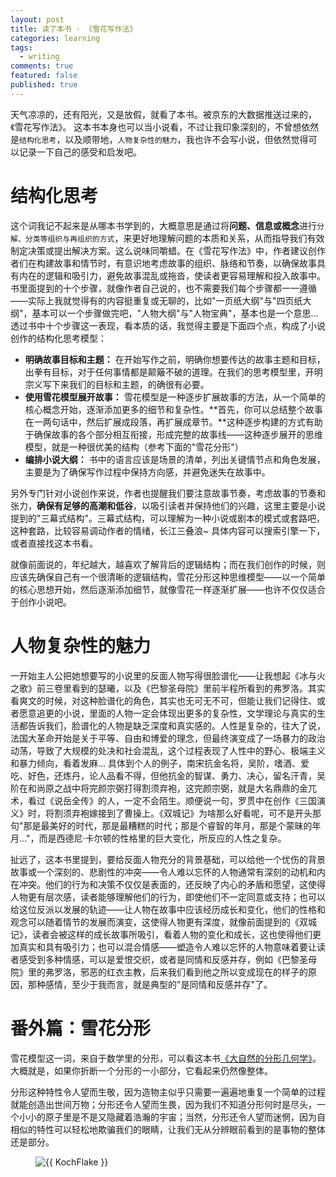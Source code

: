 ```yaml
---
layout: post
title: 读了本书 · 《雪花写作法》
categories: learning
tags:
  - writing
comments: true
featured: false
published: true
---
```


天气凉凉的，还有阳光，又是放假，就看了本书。被京东的大数据推送过来的，《雪花写作法》。 这本书本身也可以当小说看，不过让我印象深刻的，不曾想依然是`结构化思考`，以及顺带地，`人物复杂性的魅力`，我也许不会写小说，但依然觉得可以记录一下自己的感受和启发吧。

# 结构化思考

这个词我记不起来是从哪本书学到的，大概意思是通过将**问题、信息或概念**进行`分解、分类等组织与再组织的方式`，来更好地理解问题的本质和关系，从而指导我们有效制定决策或提出解决方案。这么说味同嚼蜡。在《雪花写作法》中，作者建议创作者们在构建故事和情节时，有意识地考虑故事的组织、脉络和节奏，以确保故事具有内在的逻辑和吸引力，避免故事混乱或拖沓，使读者更容易理解和投入故事中。书里面提到的十个步骤，就像作者自己说的，也不需要我们每个步骤都一一遵循——实际上我就觉得有的内容挺重复或无聊的，比如"一页纸大纲"与"四页纸大纲"，基本可以一个步骤做完吧，"人物大纲"与"人物宝典"，基本也是一个意思... 透过书中十个步骤这一表现，看本质的话，我觉得主要是下面四个点，构成了小说创作的结构化思考模型：

- **明确故事目标和主题：** 在开始写作之前，明确你想要传达的故事主题和目标，出拳有目标，对于任何事情都是颠簸不破的道理。在我们的思考模型里，开明宗义写下来我们的目标和主题，的确很有必要。
- **使用雪花模型展开故事：** 雪花模型是一种逐步扩展故事的方法，从一个简单的核心概念开始，逐渐添加更多的细节和复杂性。**首先，你可以总结整个故事在一两句话中，然后扩展成段落，再扩展成章节。**这种逐步构建的方式有助于确保故事的各个部分相互衔接，形成完整的故事线——这种逐步展开的思维模型，就是一种很优美的结构（参考下面的"雪花分形"）
- **编排小说大纲：** 书中的语言应该是场景的清单，列出关键情节点和角色发展，主要是为了确保写作过程中保持方向感，并避免迷失在故事中。

另外专门针对小说创作来说，作者也提醒我们要注意故事节奏，考虑故事的节奏和张力，**确保有足够的高潮和低谷**，以吸引读者并保持他们的兴趣，这里主要是小说提到的"三幕式结构"。三幕式结构，可以理解为一种小说或剧本的模式或套路吧，这种套路，比较容易调动作者的情绪，长江三叠浪~ 具体内容可以搜索引擎一下，或者直接找这本书看。

就像前面说的，年纪越大，越喜欢了解背后的逻辑结构；而在我们创作的时候，则应该先确保自己有一个很清晰的逻辑结构，雪花分形这种思维模型——以一个简单的核心思想开始，然后逐渐添加细节，就像雪花一样逐渐扩展——也许不仅仅适合于创作小说吧。

# 人物复杂性的魅力

一开始主人公把她想要写的小说里的反面人物写得很脸谱化——让我想起《冰与火之歌》前三卷里看到的瑟曦，以及《巴黎圣母院》里前半程所看到的弗罗洛。其实看爽文的时候，对这种脸谱化的角色，其实也无可无不可，但能让我们记得住、或者愿意追更的小说，里面的人物一定会体现出更多的复杂性，文学理论与真实的生活都告诉我们，脸谱化的人物是缺乏深度和真实感的。人性是复杂的，往大了说，法国大革命开始是关于平等、自由和博爱的理念，但最终演变成了一场暴力的政治动荡，导致了大规模的处决和社会混乱，这个过程表现了人性中的野心、极端主义和暴力倾向，看着发麻... 具体到个人的例子，南宋抗金名将，吴阶，嗜酒、爱吃、好色，还炼丹，论人品看不得，但他抗金的智谋、勇力、决心，留名汗青，吴阶在和尚原之战中将完颜宗弼打得割须弃袍，这完颜宗弼，就是大名鼎鼎的金兀术，看过《说岳全传》的人，一定不会陌生。顺便说一句，罗贯中在创作《三国演义》时，将割须弃袍嫁接到了曹操上。《双城记》为啥那么好看呢，可不是开头那句"那是最美好的时代，那是最糟糕的时代；那是个睿智的年月，那是个蒙昧的年月..."，而是西德尼·卡尔顿的性格里的巨大变化，所反应的人性之复杂。

扯远了，这本书里提到，要给反面人物充分的背景基础，可以给他一个忧伤的背景故事或一个深刻的、悲剧性的冲突——令人难以忘怀的人物通常有深刻的动机和内在冲突。他们的行为和决策不仅仅是表面的，还反映了内心的矛盾和愿望，这使得人物更有层次感，读者能够理解他们的行为，即使他们不一定同意或支持；也可以给这位反派以发展的轨迹——让人物在故事中应该经历成长和变化，他们的性格和观念可以随着情节的发展而演变，这使得人物更有深度，就像前面提到的《双城记》，读者会被这样的成长故事所吸引，看着人物的变化和成长，这也使得他们更加真实和具有吸引力；也可以混合情感——塑造令人难以忘怀的人物意味着要让读者感受到多种情感，可以是爱恨交织，或者是同情和反感并存，例如《巴黎圣母院》里的弗罗洛，邪恶的红衣主教，后来我们看到他之所以变成现在的样子的原因，那种感情，至少于我而言，就是典型的"是同情和反感并存"了。

# 番外篇：雪花分形

雪花模型这一词，来自于数学里的分形，可以看这本书[《大自然的分形几何学》](https://book.douban.com/subject/1067279/)。大概就是，如果你折断一个分形的一小部分，它看起来仍然像整体。

分形这种特性令人望而生敬，因为造物主似乎只需要一遍遍地重复一个简单的过程就能创造出世间万物；分形还令人望而生畏，因为我们不知道分形何时是尽头，一个小小的原子里是不是又隐藏着浩瀚的宇宙；当然，分形还令人望而迷惘，因为自相似的特性可以轻松地欺骗我们的眼睛，让我们无从分辨眼前看到的是事物的整体还是部分。

<figure>
  <img src="{{ site.url }}/images/KochFlake.svg.png" alt="{{ KochFlake }}">
</figure>
